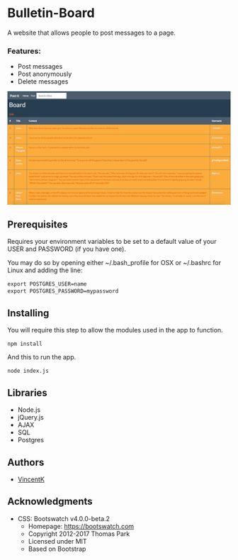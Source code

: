 # Bulletin-Board

A website that allows people to post messages to a page.

### Features:
   - Post messages
   - Post anonymously
   - Delete messages

![banner](https://github.com/vincentk191/bulletinBoard/blob/master/public/images/screenshot.png?raw=true)

## Prerequisites

Requires your environment variables to be set to a default value of your USER and PASSWORD (if you have one).

You may do so by opening either ~/.bash_profile for OSX or ~/.bashrc for Linux and adding the line:

```
export POSTGRES_USER=name
export POSTGRES_PASSWORD=mypassword
```

## Installing

You will require this step to allow the modules used in the app to function.

```
npm install
```
And this to run the app.
```
node index.js
```

## Libraries
- Node.js
- jQuery.js
- AJAX
- SQL
- Postgres

## Authors

- [VincentK](https://github.com/vincentk191)

## Acknowledgments

- CSS: Bootswatch v4.0.0-beta.2
  - Homepage: <https://bootswatch.com>
  - Copyright 2012-2017 Thomas Park
  - Licensed under MIT
  - Based on Bootstrap
